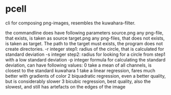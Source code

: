# pcell
cli for composing png-images, resembles the kuwahara-filter.

the commandline does have following parameters
	source.png	any png-file, that exists, is taken as source
	target.png	any png-files, that does not exists, is taken as target. The path to the target must exists, the program does not create directories.
	-r	integer	step1: radius of the circle, that is calculated for standard deviation
	-s	integer	step2: radius for looking for a circle from step1 with a low standard deviation
	-p	integer	formula for calculating the standard deviation, can have following values:
			0	take a mean of all channels, is closest to the standard kuwahara
			1	take a linear regression, fares much better with gradients of color
			2	biquadratic regression, even a better quality, but is considerably slower
			3	bicubic regression, best quality, also the slowest, and still has artefacts on the edges of the image
